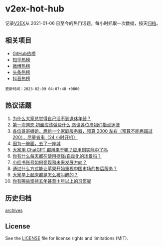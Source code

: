# v2ex-hot-hub

 记录[V2EX](https://www.v2ex.com/)从 2021-01-06 日至今的热门话题。每小时抓取一次数据，按天[归档](archives)。
 
 ## 相关项目

- [GitHub热榜](https://github.com/lonnyzhang423/github-hot-hub)
- [知乎热榜](https://github.com/lonnyzhang423/zhihu-hot-hub)
- [微博热榜](https://github.com/lonnyzhang423/weibo-hot-hub)
- [头条热榜](https://github.com/lonnyzhang423/toutiao-hot-hub)
- [抖音热榜](https://github.com/lonnyzhang423/douyin-hot-hub)


 `更新时间：2023-02-09 04:07:48 +0800`

## 热议话题

1. [为什么大家总觉得自己活不到退休年龄？](https://www.v2ex.com/t/914182)
1. [第一次网恋,初面应该做些什么,恳请各位彦祖们指点迷津](https://www.v2ex.com/t/914216)
1. [各位哥哥姐姐，想组一个家庭服务器，预算 2000 左右（预算不能再超过 200），尽量省电（24 小时开机）](https://www.v2ex.com/t/914204)
1. [因为一碗面，去了一座城](https://www.v2ex.com/t/914130)
1. [大家用 ChatGPT 都用来干嘛？应用到实际中了吗](https://www.v2ex.com/t/914138)
1. [你有什么每天都在使用捷径/自动化的场景吗？](https://www.v2ex.com/t/914186)
1. [小红书账号如何变现和未来发展方向？](https://www.v2ex.com/t/914285)
1. [通过什么方式能让苹果开始重视中国市场的售后服务？](https://www.v2ex.com/t/914286)
1. [大家早上起床都是怎么被叫醒的？](https://www.v2ex.com/t/914257)
1. [你有哪些坚持五年甚至十年以上的习惯呢](https://www.v2ex.com/t/914312)

## 历史归档

[archives](archives)

## License

See the [LICENSE](LICENSE) file for license rights and limitations (MIT).
